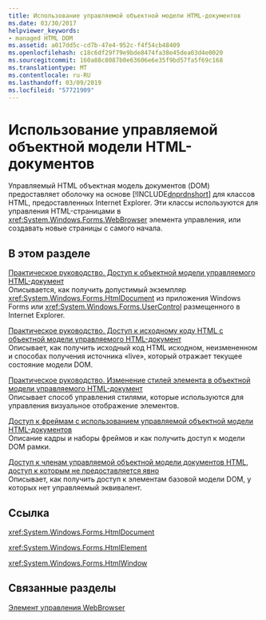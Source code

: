 ```yaml
---
title: Использование управляемой объектной модели HTML-документов
ms.date: 03/30/2017
helpviewer_keywords:
- managed HTML DOM
ms.assetid: a017dd5c-cd7b-47e4-952c-f4f54cb48409
ms.openlocfilehash: c18c6df29f79e9bde8474fa38e45dea03d4e0020
ms.sourcegitcommit: 160a88c8087b0e63606e6e35f9bd57fa5f69c168
ms.translationtype: MT
ms.contentlocale: ru-RU
ms.lasthandoff: 03/09/2019
ms.locfileid: "57721909"
---
```

# <a name="using-the-managed-html-document-object-model"></a>Использование управляемой объектной модели HTML-документов
Управляемый HTML объектная модель документов (DOM) предоставляет оболочку на основе [!INCLUDE[dnprdnshort](../../../../includes/dnprdnshort-md.md)] для классов HTML, предоставленных Internet Explorer. Эти классы используются для управления HTML-страницами в <xref:System.Windows.Forms.WebBrowser> элемента управления, или создавать новые страницы с самого начала.  
  
## <a name="in-this-section"></a>В этом разделе  
 [Практическое руководство. Доступ к объектной модели управляемого HTML-документ](how-to-access-the-managed-html-document-object-model.md)  
 Описывается, как получить допустимый экземпляр <xref:System.Windows.Forms.HtmlDocument> из приложения Windows Forms или <xref:System.Windows.Forms.UserControl> размещенного в Internet Explorer.  
  
 [Практическое руководство. Доступ к исходному коду HTML с объектной модели управляемого HTML-документ](how-to-access-the-html-source-in-the-managed-html-document-object-model.md)  
 Описывает, как получить исходный код HTML исходном, неизмененном и способах получения источника «live», который отражает текущее состояние модели DOM.  
  
 [Практическое руководство. Изменение стилей элемента в объектной модели управляемого HTML-документ](how-to-change-styles-on-an-element-in-the-managed-html-document-object-model.md)  
 Описывает способ управления стилями, которые используются для управления визуальное отображение элементов.  
  
 [Доступ к фреймам с использованием управляемой объектной модели HTML-документов](accessing-frames-in-the-managed-html-document-object-model.md)  
 Описание кадры и наборы фреймов и как получить доступ к модели DOM рамки.  
  
 [Доступ к членам управляемой объектной модели документов HTML, доступ к которым не предоставляется явно](accessing-unexposed-members-on-the-managed-html-document-object-model.md)  
 Описывает, как получить доступ к элементам базовой модели DOM, у которых нет управляемый эквивалент.  
  
## <a name="reference"></a>Ссылка  
 <xref:System.Windows.Forms.HtmlDocument>  
  
 <xref:System.Windows.Forms.HtmlElement>  
  
 <xref:System.Windows.Forms.HtmlWindow>  
  
## <a name="related-sections"></a>Связанные разделы  
 [Элемент управления WebBrowser](webbrowser-control-windows-forms.md)  
